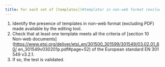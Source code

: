 ```yaml
---
title: For each set of [templates](#template) in non-web format (excluding PDF), at least one template complies with the criteria of [section 10 Non-web documents](https://www.etsi. org/deliver/etsi_en/301500_301599/301549/03.02.01_60/en_301549v030201p.pdf#page=52) of the European standard EN 301 549 v3.2.1. Has this rule been followed?
---
```


1. Identify the presence of templates in non-web format (excluding PDF) made available by the editing tool.
2. Check that at least one template meets all the criteria of [section 10 Non-web documents](https://www.etsi.org/deliver/etsi_en/301500_301599/301549/03.02.01_60/ en_301549v030201p.pdf#page=52) of the European standard EN 301 549 v3.2.1.
5. If so, the test is validated.